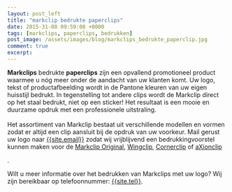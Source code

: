 ```yaml
---
layout: post_left
title: "markclip bedrukte paperclips"
date: 2015-31-08 09:59:08 +0000
tags: [markclips, paperclips, bedrukken]
post_image: /assets/images/blog/markclips_bedrukte_paperclip.jpg
comment: true
excerpt:
---
```

<p><strong>Markclips</strong> bedrukte <strong>paperclips</strong> zijn een opvallend promotioneel product waarmee u nóg meer onder de aandacht van uw klanten komt. Uw logo, tekst of productafbeelding wordt in de Pantone kleuren van uw eigen huisstijl bedrukt. In tegenstelling tot andere clips wordt de Markclip direct op het staal bedrukt, niet op een sticker! Het resultaat is een mooie en duurzame opdruk met een professionele uitstraling. <br><br>Het assortiment van Markclip bestaat uit verschillende modellen en vormen zodat er altijd een clip aansluit bij de opdruk van uw voorkeur. Mail gerust uw logo naar
<a class="blue" href="mailto:buddy@allpremiums.nl">{{site.email}}</a> zodat wij vrijblijvend een bedrukkingvoorstel kunnen maken voor de <a class="blue" title="markclip original" href="https://www.allpremiums.nl/markclip-original">Markclip Original</a>, <a class="blue" title="markclip wingclip" href="https://www.allpremiums.nl/markclip-wingclip">Wingclip</a>, <a class="blue" title="markclip cornerclip" href="https://www.allpremiums.nl/markclip-cornerclip">Cornerclip</a> of <a class="blue" title="markclip axionclip" href="https://www.allpremiums.nl/markclip-axionclip">aXionclip</a></p>.

<p>Wilt u meer informatie over het bedrukken van Markclips met uw logo? Wij zijn bereikbaar op telefoonnummer: <a href="tel:{{site.tel-link}}">{{site.tel}}</a>.</p>

